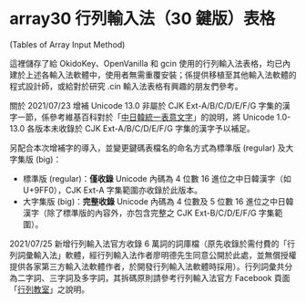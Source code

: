 # array30 行列輸入法（30 鍵版）表格
(Tables of Array Input Method)

這裡儲存了給 OkidoKey、OpenVanilla 和 gcin 使用的行列輸入法表格，均已內建於上述各輸入法軟體中，使用者無需重覆安裝；係提供移植至其他輸入法軟體的程式設計師，或給對於研究 .cin 輸入法表格有興趣的朋友們參考。

關於 2021/07/23 增補 Unicode 13.0 非屬於 CJK Ext-A/B/C/D/E/F/G 字集的漢字一節，係參考維基百科對於「[中日韓統一表意文字](https://zh.wikipedia.org/wiki/%E4%B8%AD%E6%97%A5%E9%9F%93%E7%B5%B1%E4%B8%80%E8%A1%A8%E6%84%8F%E6%96%87%E5%AD%97)」的說明，將 Unicode 1.0-13.0 各版本未收錄於 CJK Ext-A/B/C/D/E/F/G 字集的漢字予以補足。

另配合本次增補字的導入，並變更鍵碼表檔名的命名方式為標準版 (regular) 及大字集版 (big)：
* 標準版 (regular)：**僅收錄** Unicode 內碼為 4 位數 16 進位之中日韓漢字（如 U+9FF0），CJK Ext-A 字集範圍亦收錄於此版本。
* 大字集版 (big)：**完整收錄** Unicode 內碼為 4 位數及 5 位數 16 進位之中日韓漢字（除了標準版的內容外，亦包含完整之 CJK Ext-B/C/D/E/F/G 字集範圍）。

2021/07/25 新增行列輸入法官方收錄 6 萬詞的詞庫檔（原先收錄於需付費的「行列詞彙輸入法」軟體，經行列輸入法作者廖明德先生同意公開於此處，並無償授權提供各家第三方輸入法軟體作者，於開發行列輸入法軟體時採用）。行列詞彙共分為二字詞、三字詞及多字詞，其拆碼原則請參考行列輸入法官方 Facebook 頁面「[行列教室](https://www.facebook.com/notes/335303977574152/)」之說明。
